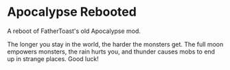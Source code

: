 # Apocalypse Rebooted

A reboot of FatherToast's old Apocalypse mod.

The longer you stay in the world, the harder the monsters get. The full moon empowers monsters, the rain hurts you, and thunder causes mobs to end up in strange places. Good luck!
